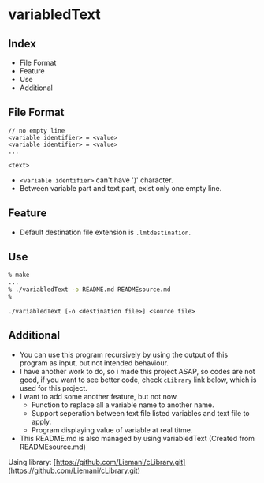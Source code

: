 # variabledText

## Index

- File Format
- Feature
- Use
- Additional

## File Format

```text
// no empty line
<variable identifier> = <value>
<variable identifier> = <value>
...

<text>
```

- `<variable identifier>` can't have ')' character.
- Between variable part and text part, exist only one empty line.

## Feature

- Default destination file extension is `.lmtdestination`.

## Use

```zsh
% make
...
% ./variabledText -o README.md READMEsource.md
%
```

`./variabledText [-o <destination file>] <source file>`

## Additional

- You can use this program recursively by using the output of this program as input, but not intended behaviour.
- I have another work to do, so i made this project ASAP, so codes are not good, if you want to see better code, check `cLibrary` link below, which is used for this project.
- I want to add some another feature, but not now.
  - Function to replace all a variable name to another name.
  - Support seperation between text file listed variables and text file to apply.
  - Program displaying value of variable at real titme.
- This README.md is also managed by using variabledText (Created from READMEsource.md)

Using library: [https://github.com/Liemani/cLibrary.git](https://github.com/Liemani/cLibrary.git)
